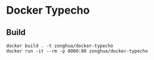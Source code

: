# Docker Typecho

## Build
```
docker build . -t zonghua/docker-typecho
docker run -it --rm -p 8000:80 zonghua/docker-typecho
```